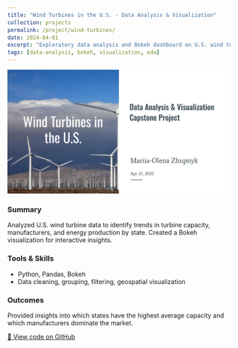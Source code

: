 ```yaml
---
title: "Wind Turbines in the U.S. - Data Analysis & Visualization"
collection: projects
permalink: /project/wind-turbines/
date: 2024-04-01
excerpt: "Exploratory data analysis and Bokeh dashboard on U.S. wind turbines dataset."
tags: [data-analysis, bokeh, visualization, eda]
---
```

![Wind Turbine Dashboard](/images/wind-turbine-visual.png)

### Summary
Analyzed U.S. wind turbine data to identify trends in turbine capacity, manufacturers, and energy production by state. Created a Bokeh visualization for interactive insights.

### Tools & Skills
- Python, Pandas, Bokeh
- Data cleaning, grouping, filtering, geospatial visualization

### Outcomes
Provided insights into which states have the highest average capacity and which manufacturers dominate the market.

[🔗 View code on GitHub](https://github.com/helenzhupnyk/wind-turbines-project)
